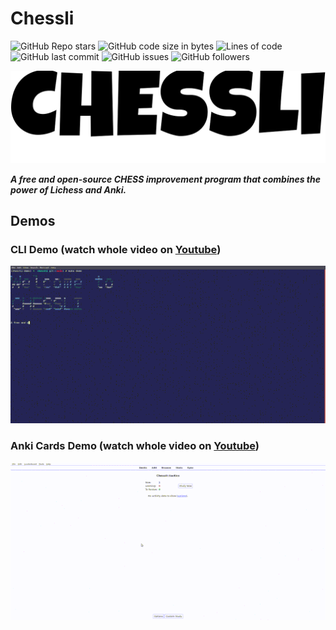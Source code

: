 # Chessli

![GitHub Repo
stars](https://img.shields.io/github/stars/pwenker/chessli?style=social)
![GitHub code size in
bytes](https://img.shields.io/github/languages/code-size/pwenker/chessli)
![Lines of
code](https://img.shields.io/tokei/lines/github/pwenker/chessli)
![GitHub last
commit](https://img.shields.io/github/last-commit/pwenker/chessli)
![GitHub
issues](https://img.shields.io/github/issues-raw/pwenker/chessli)
![GitHub
followers](https://img.shields.io/github/followers/pwenker?style=social)

![Thumbnail](imgs/chessli.png)

***A free and open-source CHESS improvement program that combines the power
of Lichess and Anki.***

## Demos

### CLI Demo (watch whole video on [Youtube](https://www.youtube.com/embed/XbD71Kq7cx4))

![CLI DEMO GIF](imgs/chessli_cli_demo.gif)

### Anki Cards Demo (watch whole video on [Youtube](https://www.youtube.com/embed/aj-FqJhPyyA))

![CLI CARDS GIF](imgs/chessli_cards_demo.gif)

